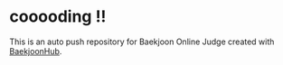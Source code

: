 # cooooding !!
This is an auto push repository for Baekjoon Online Judge created with [BaekjoonHub](https://github.com/BaekjoonHub/BaekjoonHub).
